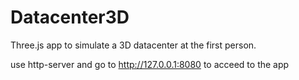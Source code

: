 # Datacenter3D

Three.js app to simulate a 3D datacenter at the first person.

use http-server and go to http://127.0.0.1:8080 to acceed to the app

